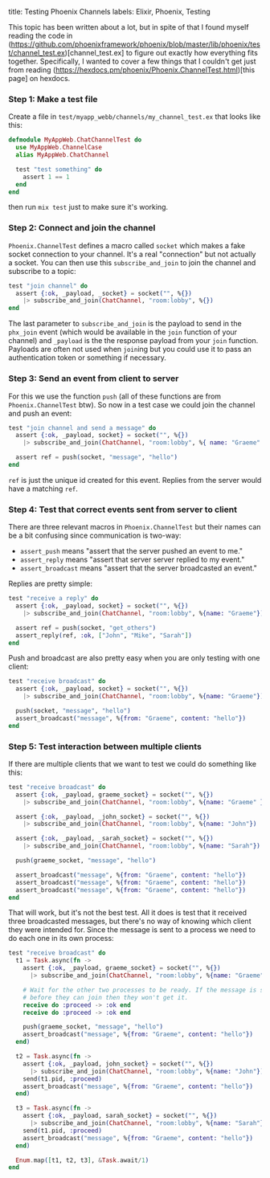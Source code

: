 title: Testing Phoenix Channels
labels: Elixir, Phoenix, Testing

This topic has been written about a lot, but in spite of that I found myself
reading the code in (https://github.com/phoenixframework/phoenix/blob/master/lib/phoenix/test/channel_test.ex)[channel_test.ex]
to figure out exactly how everything fits together. Specifically, I wanted to
cover a few things that I couldn't get just from reading
(https://hexdocs.pm/phoenix/Phoenix.ChannelTest.html)[this page] on hexdocs.

### Step 1: Make a test file

Create a file in `test/myapp_webb/channels/my_channel_test.ex` that looks like
this:

```elixir
defmodule MyAppWeb.ChatChannelTest do
  use MyAppWeb.ChannelCase
  alias MyAppWeb.ChatChannel

  test "test something" do
    assert 1 == 1
  end
end
```

then run `mix test` just to make sure it's working.

### Step 2: Connect and join the channel

`Phoenix.ChannelTest` defines a macro called `socket` which makes a fake socket
connection to your channel. It's a real "connection" but not actually a socket.
You can then use this `subscribe_and_join` to join the channel and subscribe to
a topic:

```elixir
test "join channel" do
  assert {:ok, _payload, _socket} = socket("", %{})
   	|> subscribe_and_join(ChatChannel, "room:lobby", %{})
end
```

The last parameter to `subscribe_and_join` is the payload to send in the
`phx_join` event (which would be available in the `join` function of your
channel) and `_payload` is the the response payload from your `join` function.
Payloads are often not used when `join`ing but you could use it to pass an
authentication token or something if necessary.

### Step 3: Send an event from client to server

For this we use the function `push` (all of these functions are from
`Phoenix.ChannelTest` btw). So now in a test case we could join the channel and
push an event:

```elixir
test "join channel and send a message" do
  assert {:ok, _payload, socket} = socket("", %{})
    |> subscribe_and_join(ChatChannel, "room:lobby", %{ name: "Graeme" })

  assert ref = push(socket, "message", "hello")
end
```

`ref` is just the unique id created for this event. Replies from the server
would have a matching `ref`.

### Step 4: Test that correct events sent from server to client

There are three relevant macros in `Phoenix.ChannelTest` but their names can be
a bit confusing since communication is two-way:

* `assert_push` means "assert that the server pushed an event to me."
* `assert_reply` means "assert that server server replied to my event."
* `assert_broadcast` means "assert that the server broadcasted an event."

Replies are pretty simple:

```elixir
test "receive a reply" do
  assert {:ok, _payload, socket} = socket("", %{})
    |> subscribe_and_join(ChatChannel, "room:lobby", %{name: "Graeme"})

  assert ref = push(socket, "get_others")
  assert_reply(ref, :ok, ["John", "Mike", "Sarah"])
end
```

Push and broadcast are also pretty easy when you are only testing with one
client:

```elixir
test "receive broadcast" do
  assert {:ok, _payload, socket} = socket("", %{})
    |> subscribe_and_join(ChatChannel, "room:lobby", %{name: "Graeme"})

  push(socket, "message", "hello")
  assert_broadcast("message", %{from: "Graeme", content: "hello"})
end
```

### Step 5: Test interaction between multiple clients

If there are multiple clients that we want to test we could do something like
this:

```elixir
test "receive broadcast" do
  assert {:ok, _payload, graeme_socket} = socket("", %{})
    |> subscribe_and_join(ChatChannel, "room:lobby", %{name: "Graeme" })

  assert {:ok, _payload, _john_socket} = socket("", %{})
    |> subscribe_and_join(ChatChannel, "room:lobby", %{name: "John"})

  assert {:ok, _payload, _sarah_socket} = socket("", %{})
    |> subscribe_and_join(ChatChannel, "room:lobby", %{name: "Sarah"})

  push(graeme_socket, "message", "hello")

  assert_broadcast("message", %{from: "Graeme", content: "hello"})
  assert_broadcast("message", %{from: "Graeme", content: "hello"})
  assert_broadcast("message", %{from: "Graeme", content: "hello"})
end
```

That will work, but it's not the best test. All it does is test that it received
three broadcasted messages, but there's no way of knowing which client they
were intended for. Since the message is sent to a process we need to do each
one in its own process:

```elixir
test "receive broadcast" do
  t1 = Task.async(fn ->
    assert {:ok, _payload, graeme_socket} = socket("", %{})
      |> subscribe_and_join(ChatChannel, "room:lobby", %{name: "Graeme" })

    # Wait for the other two processes to be ready. If the message is sent
    # before they can join then they won't get it.
    receive do :proceed -> :ok end
    receive do :proceed -> :ok end

    push(graeme_socket, "message", "hello")
    assert_broadcast("message", %{from: "Graeme", content: "hello"})
  end)

  t2 = Task.async(fn ->
    assert {:ok, _payload, john_socket} = socket("", %{})
      |> subscribe_and_join(ChatChannel, "room:lobby", %{name: "John"})
    send(t1.pid, :proceed)
    assert_broadcast("message", %{from: "Graeme", content: "hello"})
  end)

  t3 = Task.async(fn ->
    assert {:ok, _payload, sarah_socket} = socket("", %{})
      |> subscribe_and_join(ChatChannel, "room:lobby", %{name: "Sarah"})
    send(t1.pid, :proceed)
    assert_broadcast("message", %{from: "Graeme", content: "hello"})
  end)

  Enum.map([t1, t2, t3], &Task.await/1)
end
```
